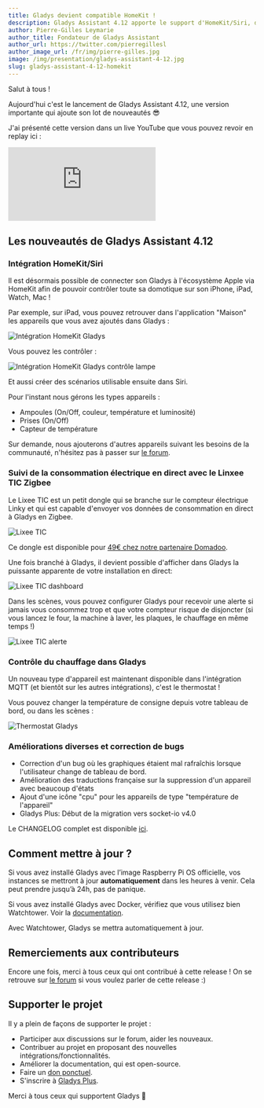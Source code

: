 ```yaml
---
title: Gladys devient compatible HomeKit !
description: Gladys Assistant 4.12 apporte le support d'HomeKit/Siri, du Lixee TIC, et la gestion du chauffage.
author: Pierre-Gilles Leymarie
author_title: Fondateur de Gladys Assistant
author_url: https://twitter.com/pierregillesl
author_image_url: /fr/img/pierre-gilles.jpg
image: /img/presentation/gladys-assistant-4-12.jpg
slug: gladys-assistant-4-12-homekit
---
```


Salut à tous !

Aujourd'hui c'est le lancement de Gladys Assistant 4.12, une version importante qui ajoute son lot de nouveautés 😎

J'ai présenté cette version dans un live YouTube que vous pouvez revoir en replay ici :

<div class="videoContainer">
    <iframe class="video" src="https://www.youtube.com/embed/MT8iGphtm0M" title="YouTube video player" frameborder="0" allow="accelerometer; autoplay; clipboard-write; encrypted-media; gyroscope; picture-in-picture" allowfullscreen></iframe>
</div>

<!--truncate-->

## Les nouveautés de Gladys Assistant 4.12

### Intégration HomeKit/Siri

Il est désormais possible de connecter son Gladys à l'écosystème Apple via HomeKit afin de pouvoir contrôler toute sa domotique sur son iPhone, iPad, Watch, Mac !

Par exemple, sur iPad, vous pouvez retrouver dans l'application "Maison" les appareils que vous avez ajoutés dans Gladys :

![Intégration HomeKit Gladys](../../../static/img/articles/fr/gladys-4-12/homekit-demo.jpg)

Vous pouvez les contrôler :

![Intégration HomeKit Gladys contrôle lampe](../../../static/img/articles/fr/gladys-4-12/homekit-demo-control.jpg)

Et aussi créer des scénarios utilisable ensuite dans Siri.

Pour l'instant nous gérons les types appareils :

- Ampoules (On/Off, couleur, température et luminosité)
- Prises (On/Off)
- Capteur de température

Sur demande, nous ajouterons d'autres appareils suivant les besoins de la communauté, n'hésitez pas à passer sur [le forum](https://community.gladysassistant.com/).

### Suivi de la consommation électrique en direct avec le Linxee TIC Zigbee

Le Lixee TIC est un petit dongle qui se branche sur le compteur électrique Linky et qui est capable d'envoyer vos données de consommation en direct à Gladys en Zigbee.

![Lixee TIC](../../../static/img/articles/fr/gladys-4-12/lixee-tic.jpg)

Ce dongle est disponible pour [49€ chez notre partenaire Domadoo](https://www.domadoo.fr/fr/box-domotique/5914-lixee-module-tic-vers-zigbee-30-pour-compteur-linky-3770014375148.html?domid=17).

Une fois branché à Gladys, il devient possible d'afficher dans Gladys la puissante apparente de votre installation en direct:

![Lixee TIC dashboard](../../../static/img/articles/fr/gladys-4-12/lixee-tic-dashboard.png)

Dans les scènes, vous pouvez configurer Gladys pour recevoir une alerte si jamais vous consommez trop et que votre compteur risque de disjoncter (si vous lancez le four, la machine à laver, les plaques, le chauffage en même temps !)

![Lixee TIC alerte](../../../static/img/articles/fr/gladys-4-12/lixee-tic-alert.png)

### Contrôle du chauffage dans Gladys

Un nouveau type d'appareil est maintenant disponible dans l'intégration MQTT (et bientôt sur les autres intégrations), c'est le thermostat !

Vous pouvez changer la température de consigne depuis votre tableau de bord, ou dans les scènes :

![Thermostat Gladys](../../../static/img/articles/fr/gladys-4-12/thermostat.gif)

### Améliorations diverses et correction de bugs

- Correction d'un bug où les graphiques étaient mal rafraîchis lorsque l'utilisateur change de tableau de bord.
- Amélioration des traductions française sur la suppression d'un appareil avec beaucoup d'états
- Ajout d'une icône "cpu" pour les appareils de type "température de l'appareil"
- Gladys Plus: Début de la migration vers socket-io v4.0

Le CHANGELOG complet est disponible [ici](https://github.com/GladysAssistant/Gladys/releases/tag/v4.12.0).

## Comment mettre à jour ?

Si vous avez installé Gladys avec l’image Raspberry Pi OS officielle, vos instances se mettront à jour **automatiquement** dans les heures à venir. Cela peut prendre jusqu’à 24h, pas de panique.

Si vous avez installé Gladys avec Docker, vérifiez que vous utilisez bien Watchtower. Voir la [documentation](/fr/docs/installation/docker#mise-à-jour-automatique-avec-watchtower).

Avec Watchtower, Gladys se mettra automatiquement à jour.

## Remerciements aux contributeurs

Encore une fois, merci à tous ceux qui ont contribué à cette release ! On se retrouve sur [le forum](https://community.gladysassistant.com/) si vous voulez parler de cette release :)

## Supporter le projet

Il y a plein de façons de supporter le projet :

- Participer aux discussions sur le forum, aider les nouveaux.
- Contribuer au projet en proposant des nouvelles intégrations/fonctionnalités.
- Améliorer la documentation, qui est open-source.
- Faire un [don ponctuel](https://www.buymeacoffee.com/gladysassistant).
- S'inscrire à [Gladys Plus](/fr/plus).

Merci à tous ceux qui supportent Gladys 🙏
